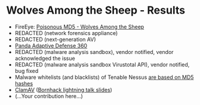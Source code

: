 Wolves Among the Sheep - Results
================================

* FireEye: [Poisonous MD5 - Wolves Among the Sheep](https://blog.silentsignal.eu/2015/06/10/poisonous-md5-wolves-among-the-sheep/)
* REDACTED (network forensics appliance)
* REDACTED (next-generation AV)
* [Panda Adaptive Defense 360](https://vimeo.com/192484882)
* REDACTED (malware analysis sandbox), vendor notified, vendor acknowledged the issue
* REDACTED (malware analysis sandbox Virustotal API), vendor notified, bug fixed
* Malware whitelists (and blacklists) of Tenable Nessus [are based on MD5 hashes](http://static.tenable.com/documentation/nessus_6.4_user_guide.pdf)
* [ClamAV](http://seclists.org/oss-sec/2017/q4/19) ([Bornhack lightning talk slides](http://klondike.es/charlas/whitelist/whitelist.odp))
* (...Your contribution here...)
